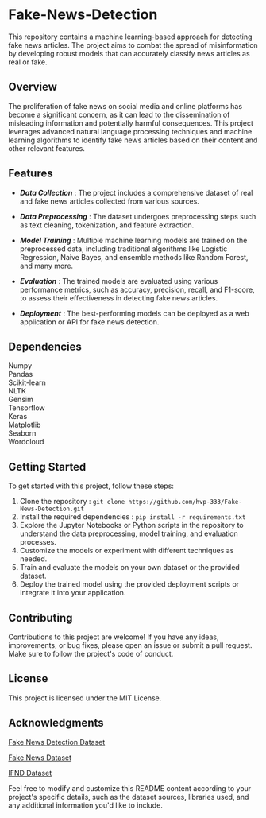 # **Fake-News-Detection**
This repository contains a machine learning-based approach for detecting fake news articles. The project aims to combat the spread of misinformation by developing robust models that can accurately classify news articles as real or fake.

## **Overview**

The proliferation of fake news on social media and online platforms has become a significant concern, as it can lead to the dissemination of misleading information and potentially harmful consequences. This project leverages advanced natural language processing techniques and machine learning algorithms to identify fake news articles based on their content and other relevant features.

## **Features**

- **_Data Collection_** : The project includes a comprehensive dataset of real and fake news articles collected from various sources.

- **_Data Preprocessing_** : The dataset undergoes preprocessing steps such as text cleaning, tokenization, and feature extraction.

- **_Model Training_** : Multiple machine learning models are trained on the preprocessed data, including traditional algorithms like Logistic Regression, Naive Bayes, and ensemble methods like Random Forest, and many more.

- **_Evaluation_** : The trained models are evaluated using various performance metrics, such as accuracy, precision, recall, and F1-score, to assess their effectiveness in detecting fake news articles.

- **_Deployment_** : The best-performing models can be deployed as a web application or API for fake news detection.

## **Dependencies**

Numpy  
Pandas  
Scikit-learn  
NLTK  
Gensim  
Tensorflow  
Keras   
Matplotlib  
Seaborn  
Wordcloud 

## **Getting Started**

To get started with this project, follow these steps:

1.  Clone the repository : `git clone https://github.com/hvp-333/Fake-News-Detection.git`
2.  Install the required dependencies : `pip install -r requirements.txt`
3.  Explore the Jupyter Notebooks or Python scripts in the repository to understand the data preprocessing, model training, and evaluation processes.
4.  Customize the models or experiment with different techniques as needed.
5.  Train and evaluate the models on your own dataset or the provided dataset.
6.  Deploy the trained model using the provided deployment scripts or integrate it into your application.

## **Contributing**

Contributions to this project are welcome! If you have any ideas, improvements, or bug fixes, please open an issue or submit a pull request. Make sure to follow the project's code of conduct.

## **License**

This project is licensed under the MIT License.

## **Acknowledgments**

[Fake News Detection Dataset](https://www.kaggle.com/datasets/emineyetm/fake-news-detection-datasets)

[Fake News Dataset](https://www.kaggle.com/datasets/sonalgarg174/ifnd-dataset)

[IFND Dataset](https://www.kaggle.com/code/imbikramsaha/99-accuracy-on-fake-news-dataset/input)

Feel free to modify and customize this README content according to your project's specific details, such as the dataset sources, libraries used, and any additional information you'd like to include.
